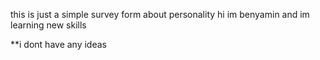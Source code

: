this is just a simple survey form about personality
hi im benyamin and im learning new skills




**i dont have any ideas
